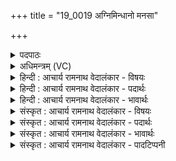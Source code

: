 +++
title = "19_0019 अग्निमिन्धानो मनसा"

+++
<details><summary>पदपाठः</summary>

अ꣣ग्नि꣢म्। इ꣣न्धानः꣢। म꣡न꣢꣯सा। धि꣡य꣢꣯म् स꣣चेत। म꣡र्त्यः꣢꣯। अ꣣ग्नि꣢म्। इ꣣न्धे। वि꣣व꣡स्व꣢भिः। वि꣣। व꣡स्व꣢भिः। १९।
</details>

<details><summary>अधिमन्त्रम् (VC)</summary>

- अग्निः
- प्रयोगो भार्गवः
- गायत्री
- षड्जः
- आग्नेयं काण्डम्
</details>

<details><summary>हिन्दी : आचार्य रामनाथ वेदालंकार - विषयः</summary>

ईश्वर की आराधना के साथ कर्म भी करे, यह कहते हैं।
</details>

<details><summary>हिन्दी : आचार्य रामनाथ वेदालंकार - पदार्थः</summary>

पदार्थान्वयभाषाः -  प्रथम—परमात्मा के पक्ष में। (मनसा) मन से (अग्निम्) हृदय में छिपे परमात्मा-रूप अग्नि को (इन्धानः) प्रदीप्त अर्थात् प्रकट करता हुआ (मर्त्यः) मरणधर्मा मनुष्य (धियम्) कर्म को (सचेत) सेवे—यह वैदिक प्रेरणा है। उस प्रेरणा से प्रेरित हुआ मैं (विवस्वभिः) अज्ञान को विध्वस्त करनेवाली, आदित्य के समान भासमान मनोवृत्तियों से (अग्निम्) ज्योतिर्मय परमात्माग्नि को तथा कर्म की अग्नि को (इन्धे) प्रदीप्त करता हूँ, हृदय में प्रकट करता हूँ॥ द्वितीय—यज्ञाग्नि के पक्ष में। यज्ञकर्म के लिए प्रेरणा है। (मनसा) श्रद्धा के साथ (अग्निम्) यज्ञाग्नि को (इन्धानः) प्रदीप्त करता हुआ (मर्त्यः) यजमान मनुष्य (धियम्) यज्ञविधियों को भी (सचेत) करे—यह वेद का आदेश है। तदनुसार मैं भी यज्ञकर्म करने के लिए (विवस्वभिः) प्रातः सूर्यकिरणों के उदय के साथ ही (अग्निम्) यज्ञाग्नि को (इन्धे) प्रदीप्त करता हूँ। इससे यह सूचित होता है कि प्रातः यज्ञ का समय सूर्यकिरणों का उदय-काल है ॥९॥ इस मन्त्र में श्लेषालङ्कार है ॥९॥
</details>

<details><summary>हिन्दी : आचार्य रामनाथ वेदालंकार - भावार्थः</summary>

भावार्थभाषाः -  यहाँ मर्त्य पद साभिप्राय है। मनुष्य मरणधर्मा है, न जाने कब मृत्यु की पकड़ में आ जाये। इसलिए जैसे यज्ञकर्म करने के लिए अग्नि को प्रज्वलित करता है, वैसे ही इसी जन्म में योगाभ्यास से हृदय में परमात्मा को प्रकाशित करके जीवन-पर्यन्त अग्निहोत्र आदि तथा समाज-सेवा आदि कर्मों को करे। यह न समझे कि यदि परमेश्वर का साक्षात्कार कर लिया, तो फिर कर्मों से क्या प्रयोजन, क्योंकि कर्मों को करते हुए ही सौ वर्ष जीने की इच्छा करे (य० ४०।२), यही वैदिक मार्ग है ॥९॥
</details>

<details><summary>संस्कृत : आचार्य रामनाथ वेदालंकार - विषयः</summary>

ईश्वराराधनेन साकं कर्मापि कुर्यादित्युच्यते।
</details>

<details><summary>संस्कृत : आचार्य रामनाथ वेदालंकार - पदार्थः</summary>

पदार्थान्वयभाषाः -  प्रथमः—परमात्मपरः। (मनसा) चित्तेन (अग्निम्) प्रच्छन्नरूपेण हृदये स्थितं परमात्माग्निम् (इन्धानः) प्रदीपयन्, प्रकटयन् (मर्त्यः) मरणधर्मा मनुष्यः (धियम्) कर्म। धीरिति कर्मनामसु पठितम्। निघं० २।१। (सचेत) सेवेत, इति वैदिकी प्रेरणा। षचतिः सेवनार्थः। निरु० ४।२१। तत्प्रेरणया प्रेरितोऽहम् (विवस्वभिः२) अज्ञानविवासनशीलाभिः, आदित्यवद् भासमानाभिः मनोवृत्तिभिः। विवस्वान् विवासनवान् इति निरुक्तम्। ७।२६। (अग्निम्) ज्योतिर्मयं परमात्माग्निं कर्माग्निं च (इन्धे) प्रदीपयामि, हृदये प्रकटयामि। ञिइन्धी दीप्तौ, लटि उत्तमैकवचने प्रयोगः॥ अथ द्वितीयः—यज्ञाग्निपरः। यज्ञकर्मणे प्रेरयति। (मनसा) श्रद्धया (अग्निम्) यज्ञाग्निम् (इन्धानः) प्रदीपयन् (मर्त्यः) यजमानो मनुष्यः (धियम्) कर्म अपि, यज्ञविधिमपि (सचेत) सेवेत, कुर्यादिति भावः। इति वेदादेशः। तदनुसृत्य, अहमपि यज्ञकर्म कर्तुम् (विवस्वभिः) सूर्यकिरणैः साकम् (अग्निम्) यज्ञाग्निम् इन्धे प्रदीपयामि। एतेन प्रातः सूर्यकिरणाविर्भावकाल एव यज्ञकाल इति सूच्यते ॥९॥ अत्र श्लेषालङ्कारः ॥९॥
</details>

<details><summary>संस्कृत : आचार्य रामनाथ वेदालंकार - भावार्थः</summary>

भावार्थभाषाः -  मर्त्यः इति पदं साभिप्रायम्। मरणधर्मा हि मानवः, न जाने कदा मृत्युना गृह्येत। अतो यज्ञकर्म कर्तुं यथाऽग्निं प्रकाशयति तथाऽस्मिन्नेव जन्मनि योगाभ्यासेन हृदये परमात्मानं प्रकाश्य यावज्जीवनमग्निहोत्रादीनि समाजसेवादीनि च वेदविहितानि कर्माण्याचरेत्। नैतन्मन्येत परमेश्वरश्चेत् साक्षात्कृतः कृतं कर्मभिरिति यतः कुर्वन्नेवेह कर्माणि जिजीविषेच्छतं समाः (य० ४०।२) इत्येव वैदिकः पन्थाः ॥९॥
</details>

<details><summary>संस्कृत : आचार्य रामनाथ वेदालंकार - पादटिप्पनी</summary>

टिप्पणी:   १. ऋ० ८।१०२।२२, अग्निमिन्धे इत्यत्र अग्निमीधे इति पाठः। २. विवस्वभिः तमसां विवासयितृभिः हविर्भिः—इति वि०। विवः धनम्, तद्वद्भिः, हविर्लक्षणधनयुक्तैः काष्ठैः—इति भ०। ऋत्विग्भिरिति सा०।
</details>